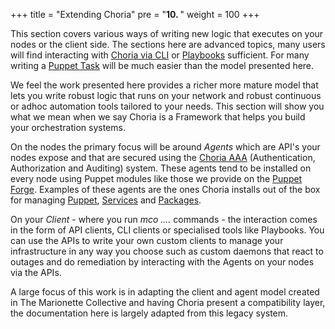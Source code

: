 +++
title = "Extending Choria"
pre = "<b>10. </b>"
weight = 100
+++

This section covers various ways of writing new logic that executes on your nodes or the client side. The sections here are advanced topics, many users will find interacting with [Choria via CLI](/docs/concepts/cli/) or [Playbooks](/docs/playbooks) sufficient. For many writing a [Puppet Task](/docs/tasks) will be much easier than the model presented here.

We feel the work presented here provides a richer more mature model that lets you write robust logic that runs on your network and robust continuous or adhoc automation tools tailored to your needs.  This section will show you what we mean when we say Choria is a Framework that helps you build your orchestration systems.

On the nodes the primary focus will be around _Agents_ which are API's your nodes expose and that are secured using the [Choria AAA](/docs/configuration/aaa/) (Authentication, Authorization and Auditing) system.  These agents tend to be installed on every node using Puppet modules like those we provide on the [Puppet Forge](https://forge.puppet.com/choria).  Examples of these agents are the ones Choria installs out of the box for managing [Puppet](https://forge.puppet.com/choria/mcollective_agent_puppet), [Services](https://forge.puppet.com/choria/mcollective_agent_service) and [Packages](https://forge.puppet.com/choria/mcollective_agent_package).

On your _Client_ - where you run _mco ...._ commands - the interaction comes in the form of API clients, CLI clients or specialised tools like Playbooks.  You can use the APIs to write your own custom clients to manage your infrastructure in any way you choose such as custom daemons that react to outages and do remediation by interacting with the Agents on your nodes via the APIs.

A large focus of this work is in adapting the client and agent model created in The Marionette Collective and having Choria present a compatibility layer, the documentation here is largely adapted from this legacy system.
